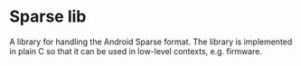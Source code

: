 # Sparse lib

A library for handling the Android Sparse format.  The library is implemented in plain C so that it
can be used in low-level contexts, e.g. firmware.

